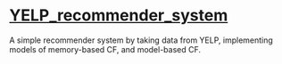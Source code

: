 # [YELP_recommender_system](https://github.com/zilin0618/YELP_recommender_system)
A simple recommender system by taking data from YELP, implementing models of memory-based CF, and model-based CF. 
